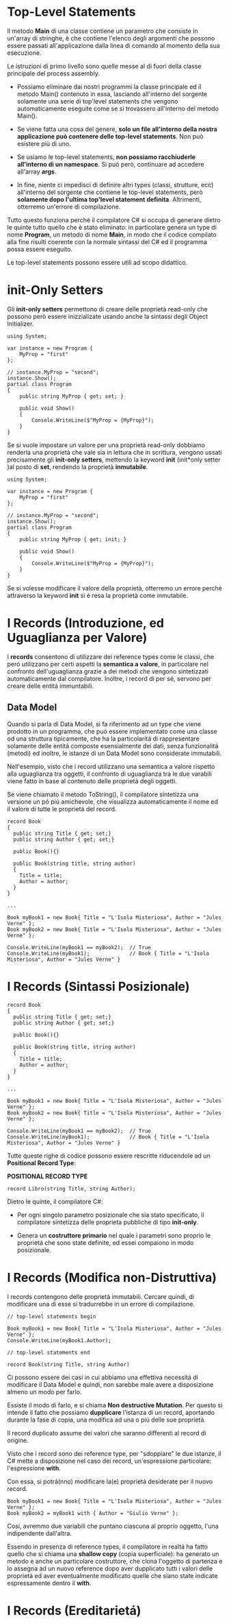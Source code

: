 # Top-Level Statements

Il metodo **Main** di una classe contiene un parametro che consiste in un'array di stringhe, è che contiene l'elenco degli argomenti che possono essere passati all'applicazione dalla linea di comando al momento della sua esecuzione.

Le istruzioni di primo livello sono quelle messe al di fuori della classe principale del process assembly.

* Possiamo eliminare dai nostri programmi la classe principale ed il metodo Main() contenuto in essa, lasciando
  all'interno del sorgente solamente una serie di top'level statements che vengono automaticamente eseguite come se si trovassero all'interno del metodo Main().

* Se viene fatta una cosa del genere, **solo un file all'interno della nostra applicazione può contenere delle
  top-level statements**. Non può esistere più di uno.

* Se usiamo le top-level statements, **non possiamo racchiuderle all'interno di un namespace**. Si può però,
  continuare ad accedere all'array **args**.

* In fine, niente ci impedisci di definire altri types (classi, strutture, ecc) all'interno del sorgente che
  contiene le top-level statements, però **solamente dopo l'ultima top'level statement definita**. Altrimenti, otterremo un'errore di compilazione.

Tutto questo funziona perchè il compilatore C# si occupa di generare dietro le quinte tutto quello che è stato eliminato: in particolare genera un type di nome **Program**, un metodo di nome **Main**, in modo che il codice compilato alla fine risulti coerente con la normale sintassi del C# ed il programma possa essere eseguito.

Le top-level statements possono essere utili ad scopo didattico.

# init-Only Setters

Gli **init-only setters** permettono di creare delle proprietà read-only che possono però essere inizzializate usando anche la sintassi degli Object Initializer.

```
using System;

var instance = new Program {
    MyProp = "first"
};

// instance.MyProp = "second";
instance.Show();
partial class Program
{
    public string MyProp { get; set; }

    public void Show()
    {
        Console.WriteLine($"MyProp = {MyProp}");
    }
}
```

Se si vuole impostare un valore per una proprietà read-only dobbiamo renderla una proprietà che vale sia in lettura che in scrittura, vengono ussati precisamente gli **init-only setters**, mettendo la keyword **init** (init*only setter )al posto di **set**, rendendo la proprietà **inmutabile**.

```
using System;

var instance = new Program {
    MyProp = "first"
};

// instance.MyProp = "second";
instance.Show();
partial class Program
{
    public string MyProp { get; init; }

    public void Show()
    {
        Console.WriteLine($"MyProp = {MyProp}");
    }
}
```

Se si volesse modificare il valore della proprietà, otterremo un errore perchè attraverso la keyword **init** si è resa la proprietà come inmutabile.

# I Records (Introduzione, ed Uguaglianza per Valore)

I **records** consentono di utilizzare dei reference types come le classi, che peró utilizzano per certi aspetti la **semantica a valore**, in particolare nel confronto dell'uguaglianza grazie a dei metodi che vengono sintetizzati automaticamente dal compilatore. Inoltre, i record di per sé, servono per creare delle entitá immuntabili.

## Data Model

Quando si parla di Data Model, si fa riferimento ad un type che viene prodotto in un programma, che puó essere implementato come una classe od una struttura tipicamente, che ha la particolaritá di rappresentare solamente delle entitá composte esensialmente dei dati, senza funzionalitá (metodi) ed inoltre, le istanze di un Data Model sono considerate immutabili.

Nell'esempio, visto che i record utilizzano una semantica a valore rispetto alla uguaglianza tra oggetti, il confronto di uguaglianza tra le due varabili viene fatto in base al contenuto delle proprietá degli oggetti.

Se viene chiamato il metodo ToString(), il compilatore sintetizza una versione un pó piú amichevole, che visualizza automaticamente il nome ed il valore di tutte le proprietá del record.

```
record Book
{
  public string Title { get; set;}
  public string Author { get; set;}

  public Book(){}

  public Book(string title, string author)
  {
    Title = title;
    Author = author;
  }
}

...

Book myBook1 = new Book{ Title = "L'Isola Misteriosa", Author = "Jules Verne" };
Book myBook2 = new Book{ Title = "L'Isola Misteriosa", Author = "Jules Verne" };

Console.WriteLine(myBook1 == myBook2);  // True
Console.WriteLine(myBook1);             // Book { Title = "L'Isola Misteriosa", Author = "Jules Verne" }
```

# I Records (Sintassi Posizionale)

```
record Book
{
  public string Title { get; set;}
  public string Author { get; set;}

  public Book(){}

  public Book(string title, string author)
  {
    Title = title;
    Author = author;
  }
}

...

Book myBook1 = new Book{ Title = "L'Isola Misteriosa", Author = "Jules Verne" };
Book myBook2 = new Book{ Title = "L'Isola Misteriosa", Author = "Jules Verne" };

Console.WriteLine(myBook1 == myBook2);  // True
Console.WriteLine(myBook1);             // Book { Title = "L'Isola Misteriosa", Author = "Jules Verne" }
```

Tutte queste righe di codice possono essere rescritte riducendole ad un **Positional Record Type**:

**POSITIONAL RECORD TYPE**

```
record Libro(string Title, string Author);
```

Dietro le quinte, il compilatore C#:

* Per ogni singolo parametro posizionale che sia stato specificato, il compilatore sintetizza delle 
  proprieta pubbliche di tipo **init-only**.

* Genera un **costruttore primario** nel quale i parametri sono proprio le proprietá che sono state 
  definite, ed essei compaiono in modo posizionale.

# I Records (Modifica non-Distruttiva)

I records contengono delle proprietá immutabili. Cercare quindi, di modificare una di esse si tradurrebbe in un errore di compilazione.

```
// top-level statements begin

Book myBook1 = new Book{ Title = "L'Isola Misteriosa", Author = "Jules Verne" };
Console.WriteLine(myBook1.Author);

// top-level statements end

record Book(string Title, string Author)
```

Ci possono essere dei casi in cui abbiamo una effettiva necessitá di modificare il Data Model e quindi, non sarebbe male avere a disposizione almeno un modo per farlo.

Essiste il modo di farlo, e si chiama **Non destructive Mutation**. Per questo si intende il fatto che possiamo **dupplicare** l'istanza di un record, aportando durante la fase di copia, una modifica ad una o piú delle sue proprietá.

Il record duplicato assume dei valori che saranno differenti al record di origine.

Visto che i record sono dei reference type, per "sdoppiare" le due istanze, il C# mette a disposizione nel caso dei record, un'espressione particolare: l'espressione **with**.

Con essa, si potrá(nno) modificare la(e) proprietá desiderate per il nuovo record.

```
Book myBook1 = new Book{ Title = "L'Isola Misteriosa", Author = "Jules Verne" };
Book myBook2 = myBook1 with { Author = "Giulio Verne" };
```

Cosí, avremmo due variabili che puntano ciascuna al proprio oggetto, l'una indipendente dall'altra.

Essendo in presenza di reference types, il compilatore in realtá ha fatto quello che si chiama una **shallow copy** (copia superficiale): ha generato un metodo e anche un particolare costruttore, che clona l'oggetto di partenza e lo assegna ad un nuovo reference dopo aver dupplicato tutti i valori delle proprietá ed aver eventualmente modificato quelle che siano state indicate espressamente dentro il **with**.

# I Records (Ereditarietá)